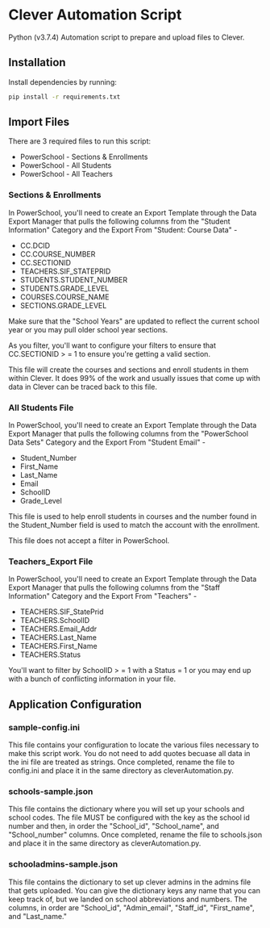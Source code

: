 # Clever Automation Script
Python (v3.7.4) Automation script to prepare and upload files to Clever.

## Installation
Install dependencies by running:
```sh
pip install -r requirements.txt
```

## Import Files
There are 3 required files to run this script:
* PowerSchool - Sections & Enrollments
* PowerSchool - All Students
* PowerSchool - All Teachers

### Sections & Enrollments
In PowerSchool, you'll need to create an Export Template through the Data Export Manager that pulls the following columns from the "Student Information" Category and the Export From "Student: Course Data" -
* CC.DCID
* CC.COURSE_NUMBER
* CC.SECTIONID
* TEACHERS.SIF_STATEPRID
* STUDENTS.STUDENT_NUMBER
* STUDENTS.GRADE_LEVEL
* COURSES.COURSE_NAME
* SECTIONS.GRADE_LEVEL

Make sure that the "School Years" are updated to reflect the current school year or you may pull older school year sections.

As you filter, you'll want to configure your filters to ensure that CC.SECTIONID > = 1 to ensure you're getting a valid section.

This file will create the courses and sections and enroll students in them within Clever. It does 99% of the work and usually issues that come up with data in Clever can be traced back to this file.

### All Students File
In PowerSchool, you'll need to create an Export Template through the Data Export Manager that pulls the following columns from the "PowerSchool Data Sets" Category and the Export From "Student Email" -
* Student_Number
* First_Name
* Last_Name
* Email
* SchoolID
* Grade_Level

This file is used to help enroll students in courses and the number found in the Student_Number field is used to match the account with the enrollment.

This file does not accept a filter in PowerSchool.

### Teachers_Export File
In PowerSchool, you'll need to create an Export Template through the Data Export Manager that pulls the following columns from the "Staff Information" Category and the Export From "Teachers" -
* TEACHERS.SIF_StatePrid
* TEACHERS.SchoolID
* TEACHERS.Email_Addr
* TEACHERS.Last_Name
* TEACHERS.First_Name
* TEACHERS.Status

You'll want to filter by SchoolID > = 1 with a Status = 1 or you may end up with a bunch of conflicting information in your file.

## Application Configuration

### sample-config.ini
This file contains your configuration to locate the various files necessary to make this script work. You do not need to add quotes becuase all data in the ini file are treated as strings.  Once completed, rename the file to config.ini and place it in the same directory as cleverAutomation.py.

### schools-sample.json
This file contains the dictionary where you will set up your schools and school codes. The file MUST be configured with the key as the school id number and then, in order the "School_id", "School_name", and "School_number" columns. Once completed, rename the file to schools.json and place it in the same directory as cleverAutomation.py.

### schooladmins-sample.json
This file contains the dictionary to set up clever admins in the admins file that gets uploaded. You can give the dictionary keys any name that you can keep track of, but we landed on school abbreviations and numbers. The columns, in order are "School_id", "Admin_email", "Staff_id", "First_name", and "Last_name."

